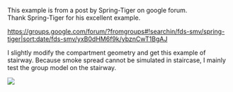 This example is from a post by Spring-Tiger on google forum.  
Thank Spring-Tiger for his excellent example.  

https://groups.google.com/forum/?fromgroups#!searchin/fds-smv/spring-tiger|sort:date/fds-smv/yxB0dHM6f9k/ybznCwT1BgAJ

I slightly modify the compartment geometry and get this example of stairway.  Because smoke spread cannot be simulated in staircase, I mainly test the group model on the stairway.  

![](https://github.com/godisreal/test-crowd-dynamics/blob/master/staircase/stairs_201902b_0047.png)
